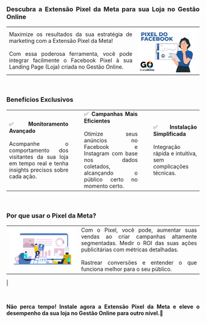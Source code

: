 <div style="text-align: justify">

### Descubra a Extensão Pixel da Meta para sua Loja no Gestão Online

| | |
|-|-|
|Maximize os resultados da sua estratégia de marketing com a Extensão Pixel da Meta! <br> <br>Com essa poderosa ferramenta, você pode integrar facilmente o Facebook Pixel à sua Landing Page (Loja) criada no Gestão Online.|![](https://github.com/Gestao-Online/public-docs/blob/ab73d19ce448af6e144357308c5c0ae243050eb7/erp-v2/marketplace/extensions/com.pixel-facebook.loja/assets/extensao_pixel-facebook_loja_01.png?raw=true) |

<br>

### Benefícios Exclusivos

| | | | | |
|-|-|-|-|-|
|✅ **Monitoramento Avançado**<br><br>Acompanhe o comportamento dos visitantes da sua loja em tempo real e tenha insights precisos sobre cada ação.|<p style="color: white;">__</p>|✅ **Campanhas Mais Eficientes**<br><br>Otimize seus anúncios no Facebook e Instagram com base nos dados coletados, alcançando o público certo no momento certo.|<p style="color: white;">__</p>|✅ **Instalação Simplificada**<br><br>Integração rápida e intuitiva, sem complicações técnicas.|

<br>

### Por que usar o Pixel da Meta?

| | |
|-|-|
|![](https://github.com/Gestao-Online/public-docs/blob/d464ff023a017bd62f00dc5b6aca5f4b52eb7c26/erp-v2/marketplace/extensions/com.pixel-facebook.loja/assets/extensao_pixel-facebook_loja_02.png?raw=true) |Com o Pixel, você pode, aumentar suas vendas ao criar campanhas altamente segmentadas. Medir o ROI das suas ações publicitárias com métricas detalhadas.<br><br>Rastrear conversões e entender o que funciona melhor para o seu público.
 |


<br>

**Não perca tempo! Instale agora a Extensão Pixel da Meta e eleve o desempenho da sua loja no Gestão Online para outro nível.🚀**

</div>